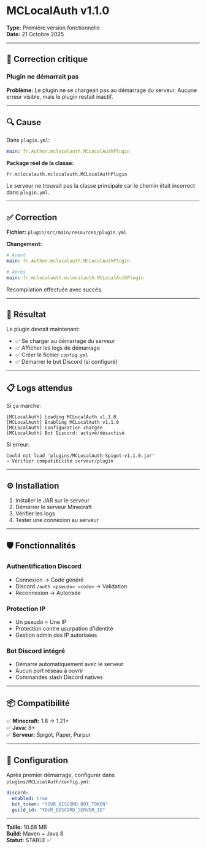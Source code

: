 # MCLocalAuth v1.1.0

**Type:** Première version fonctionnelle  
**Date:** 21 Octobre 2025

---

## 🔧 Correction critique

### Plugin ne démarrait pas

**Problème:**
Le plugin ne se chargeait pas au démarrage du serveur. Aucune erreur visible, mais le plugin restait inactif.

---

## 🔍 Cause

Dans `plugin.yml`:
```yaml
main: fr.Author.mclocalauth.MCLocalAuthPlugin
```

**Package réel de la classe:**
```
fr.mclocalauth.mclocalauth.MCLocalAuthPlugin
```

Le serveur ne trouvait pas la classe principale car le chemin était incorrect dans `plugin.yml`.

---

## ✅ Correction

**Fichier:** `plugin/src/main/resources/plugin.yml`

**Changement:**
```yaml
# Avant
main: fr.Author.mclocalauth.MCLocalAuthPlugin

# Après
main: fr.mclocalauth.mclocalauth.MCLocalAuthPlugin
```

Recompilation effectuée avec succès.

---

## 🎉 Résultat

Le plugin devrait maintenant:
- ✅ Se charger au démarrage du serveur
- ✅ Afficher les logs de démarrage
- ✅ Créer le fichier `config.yml`
- ✅ Démarrer le bot Discord (si configuré)

---

## 📋 Logs attendus

Si ça marche:
```
[MCLocalAuth] Loading MCLocalAuth v1.1.0
[MCLocalAuth] Enabling MCLocalAuth v1.1.0
[MCLocalAuth] Configuration chargée
[MCLocalAuth] Bot Discord: activé/désactivé
```

Si erreur:
```
Could not load 'plugins/MCLocalAuth-Spigot-v1.1.0.jar'
→ Vérifier compatibilité serveur/plugin
```

---

## ⚙️ Installation

1. Installer le JAR sur le serveur
2. Démarrer le serveur Minecraft
3. Vérifier les logs
4. Tester une connexion au serveur

---

## 🛡️ Fonctionnalités

### Authentification Discord
- Connexion → Code généré
- Discord `/auth <pseudo> <code>` → Validation
- Reconnexion → Autorisée

### Protection IP
- Un pseudo = Une IP
- Protection contre usurpation d'identité
- Gestion admin des IP autorisées

### Bot Discord intégré
- Démarre automatiquement avec le serveur
- Aucun port réseau à ouvrir
- Commandes slash Discord natives

---

## 📦 Compatibilité

✅ **Minecraft:** 1.8 → 1.21+  
✅ **Java:** 8+  
✅ **Serveur:** Spigot, Paper, Purpur

---

## 🔧 Configuration

Après premier démarrage, configurer dans `plugins/MCLocalAuth/config.yml`:

```yaml
discord:
  enabled: true
  bot_token: "YOUR_DISCORD_BOT_TOKEN"
  guild_id: "YOUR_DISCORD_SERVER_ID"
```

---

**Taille:** 10.68 MB  
**Build:** Maven + Java 8  
**Statut:** STABLE ✅
